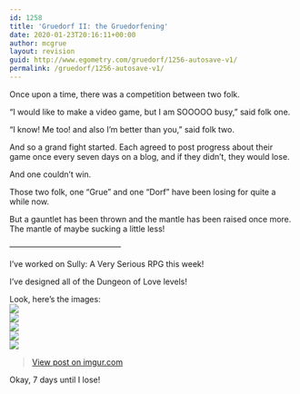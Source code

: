 ```yaml
---
id: 1258
title: 'Gruedorf II: the Gruedorfening'
date: 2020-01-23T20:16:11+00:00
author: mcgrue
layout: revision
guid: http://www.egometry.com/gruedorf/1256-autosave-v1/
permalink: /gruedorf/1256-autosave-v1/
---
```

Once upon a time, there was a competition between two folk.

&#8220;I would like to make a video game, but I am SOOOOO busy,&#8221; said folk one.

&#8220;I know! Me too! and also I&#8217;m better than you,&#8221; said folk two.

And so a grand fight started. Each agreed to post progress about their game once every seven days on a blog, and if they didn&#8217;t, they would lose. 

And one couldn&#8217;t win.

Those two folk, one &#8220;Grue&#8221; and one &#8220;Dorf&#8221; have been losing for quite a while now.

But a gauntlet has been thrown and the mantle has been raised once more. The mantle of maybe sucking a little less!

&#8212;&#8212;&#8212;&#8212;&#8212;&#8212;&#8212;&#8212;&#8212;&#8212;&#8212;&#8212;&#8212;&#8212;

I&#8217;ve worked on Sully: A Very Serious RPG this week!

I&#8217;ve designed all of the Dungeon of Love levels!

Look, here&#8217;s the images:  
![](https://i.imgur.com/X6BTpuX)  
![](https://i.imgur.com/EdE97eM)  
![](https://i.imgur.com/TojvcBB)  
![](https://i.imgur.com/jakHNel)  
![](https://i.imgur.com/A4leEEB) 

<blockquote class="imgur-embed-pub" lang="en" data-id="A4leEEB">
  <p>
    <a href="https://imgur.com/A4leEEB">View post on imgur.com</a>
  </p>
</blockquote>



Okay, 7 days until I lose!